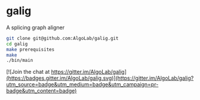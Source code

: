 # galig

A splicing graph aligner

```bash
git clone git@github.com:AlgoLab/galig.git
cd galig
make prerequisites
make
./bin/main
```

[![Join the chat at https://gitter.im/AlgoLab/galig](https://badges.gitter.im/AlgoLab/galig.svg)](https://gitter.im/AlgoLab/galig?utm_source=badge&utm_medium=badge&utm_campaign=pr-badge&utm_content=badge)
